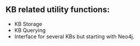 ## KB related utility functions:
- KB Storage
- KB Querying
- Interface for several KBs but starting with Neo4j.